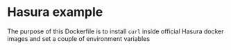 # Hasura example

The purpose of this Dockerfile is to install `curl` inside official Hasura docker images and set a couple of environment variables
